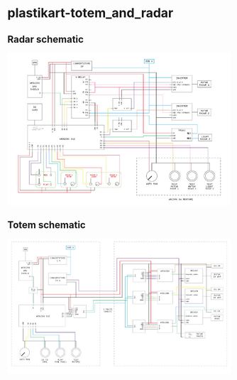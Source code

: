 # plastikart-totem_and_radar

## Radar schematic
![Radar Schematic](https://github.com/paolocavagnolo/plastikart-totem_and_radar/blob/main/radar_scheme.jpg)

## Totem schematic
![Totem Schematic](https://github.com/paolocavagnolo/plastikart-totem_and_radar/blob/main/totem_scheme.jpg)
